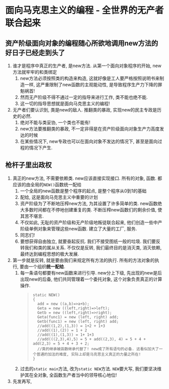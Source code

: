 # 面向马克思主义的编程 - 全世界的无产者联合起来

## 资产阶级面向对象的编程随心所欲地调用new方法的好日子已经走到头了

1. 谁才是程序中真正的生产者, 是new方法. 从第一个面向对象程序的开始, new方法就牢牢的和类绑定
   1. new方法必须按照类的构造来构造, 这就好像是工人要严格按照说明书来制造一样, 这严重限制了new函数的主观能动性, 是导致程序生产力下降的罪魁祸首!
   2. 然而无产阶级不得不通过一定的指导来进行工作, 类不能也绝不能.
   3. 这一切的指导思想就是面向马克思主义的编程!
2. 无产者们要认识到, 类是new的敌人. 推翻类的暴政, 实现new的民主专政是历史的必然.
   1. 绝对不能与类妥协, 一个类也不能有!
   2. new方法要推翻类的暴政, 不一定非得是在资产阶级面向对象生产力高度发达的时候
   3. 在某些情况下, new专政也可以在面向对象不发达的情况下, 甚至是面向过程的情况下产生.

## 枪杆子里出政权

1. 真正的new方法, 不需要依赖类. new应该直接实现接口. 所有的对象, 函数. 都应该的由全局的`NEW()`函数统一配给
   1. 一个全局的new函数是整个程序的起点, 是整个程序从0到1的基础
   2. 配给, 这是面向马克思主义中重要的计划
   3. 资产阶级为了不断地压榨new方法, 为其设置了许多简单的类. new函数绝大多数时间都在不停地创建重复的类. 不断压榨new函数们的剩余价值, 使其苦不堪言.
   4. 不仅如此, 无耻的资产阶级和无产阶级地叛徒联合起来, 他们创造一些中产阶级单例对象来管理这些new函数. 建立了大量的工厂, 服务.
   5. 同志们!
   6. 要想获得自由独立, 就要奋起反抗. 我们不接受图纸一般的垃圾. 我们要反转我们和类的属从关系. 不仅仅是反转, 我们最终目的是消灭类, 消灭依赖, 最终达到编程思想的极大发展.
2. 第一步就是反转, 就是要由我们来规定所有方法的执行. 所有的方法对象的执行, 要由一个组织**统一配给**.
   1. 每一条语句都要有new函数来进行引导. new分上下级, 先出现的new是后出现new的后备, 他们共同管理着一个委托对象, 这个对象负责真正的计算操作.
        > ```Csharp
        > static NEW()
        > {
        >   add = new ((a,b)=>a+b);
        >   Geta = new ((left,right)=>left);
        >   Getb = new ((left,right)=>right);
        >   Geta(func1) = new (left, right) add;
        >   Getb(func1) = new (left, right) add;
        >   //add((1,2),(1,3)) = 1+2 + 1+3
        >   //add((1),(2)) = 1 + 2
        >   //add((1),(1,3)) = 1+ 1+3
        >   //add(((2,3),4),5) = 5 + add((2,3), 4) = 5 + 4 + add(2,3) = 5 + 4 + 3 + 2;
        >   //类的继承被函数继承代替了! new成了所有语句的必备. 这看似加大了一个普通的加法的难度, 实际上却是马克思主义真正的力量之所在!
        > }
        > ```
   2. 过去的`static main`方法, 改为`static NEW`方法. `NEW`要大写, 我们要坚决维护其在全对象, 全函数生产者当中的领导核心地位!
3. 先发再写,
